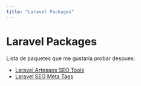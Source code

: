 ```yaml
---
title: "Laravel Packages"
---
```


# Laravel Packages

Lista de paquetes que me gustaría probar despues:

- [Laravel Artesaos SEO Tools](https://github.com/artesaos/seotools)
- [Laravel SEO Meta Tags](https://github.com/butschster/LaravelMetaTags)